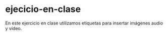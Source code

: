 # ejecicio-en-clase
En este ejercicio en clase utilizamos etiquetas para insertar imágenes audio y vídeo.
